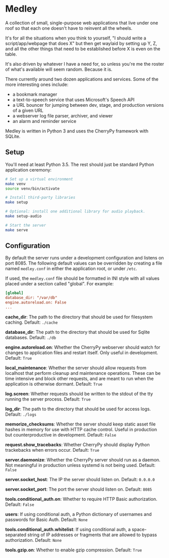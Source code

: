 # Medley

A collection of small, single-purpose web applications that live under
one roof so that each one doesn't have to reinvent all the wheels.

It's for all the situations when you think to yourself, "I should
write a script/app/webpage that does X" but then get waylaid by
setting up Y, Z, and all the other things that need to be established
before X is even on the table.

It's also driven by whatever I have a need for, so unless you're me
the roster of what's available will seem random. Because it is.

There currently around two dozen applications and services. Some of
the more interesting ones include:

* a bookmark manager
* a text-to-speech service that uses Microsoft's Speech API
* a URL bouncer for jumping between dev, stage, and production
  versions of a given URL
* a webserver log file parser, archiver, and viewer
* an alarm and reminder service

Medley is written in Python 3 and uses the CherryPy framework with
SQLite.

## Setup
You'll need at least Python 3.5. The rest should just be standard
Python application ceremony:

```sh
# Set up a virtual environment
make venv
source venv/bin/activate

# Install third-party libraries
make setup

# Optional: install one additional library for audio playback.
make setup-audio

# Start the server
make serve
```

## Configuration
By default the server runs under a development configuration and
listens on port 8085. The following default values can be overridden
by creating a file named `medley.conf` in either the application root,
or under `/etc`.

If used, the `medley.conf` file should be formatted in INI style with
all values placed under a section called "global". For example:

```ini
[global]
database_dir: "/var/db"
engine.autoreload.on: False
...
```

**cache_dir**: The path to the directory that should be used for
filesystem caching. Default: `./cache`

**database_dir**: The path to the directory that should be used for
Sqlite databases. Default: `./db`

**engine.autoreload.on**: Whether the CherryPy webserver should watch
for changes to application files and restart itself. Only useful in
development. Default: `True`

**local_maintenance**: Whether the server should allow requests
from localhost that perform cleanup and maintenance operations. These
can be time intensive and block other requests, and are meant to run
when the application is otherwise dormant. Default: `True`

**log.screen**: Whether requests should be written to the stdout of the
tty running the server process. Default: `True`

**log_dir**: The path to the directory that should be used for access
logs. Default: `./logs`

**memorize_checksums**: Whether the server should keep static asset file
hashes in memory for use with HTTP cache control. Useful in production
but counterproductive in development. Default: `False`

**request.show_tracebacks**: Whether CherryPy should display Python
trackebacks when errors occur. Default: `True`

**server.daemonize**: Whether the CherryPy server should run as a
daemon. Not meaningful in production unless systemd is not being
used. Default: `False`

**server.socket_host**: The IP the server should listen on. Default:
`0.0.0.0`

**server.socket_port**: The port the server should listen on. Default:
`8085`

**tools.conditional_auth.on**: Whether to require HTTP Basic
authorization. Default: `False`

**users**: If using conditional auth, a Python dictionary of usernames
and passwords for Basic Auth. Default: `None`

**tools.conditional_auth.whitelist**: If using conditional auth, a
space-separated string of IP addresses or fragments that are allowed
to bypass authorization. Default: `None`

**tools.gzip.on**: Whether to enable gzip compression. Default: `True`
